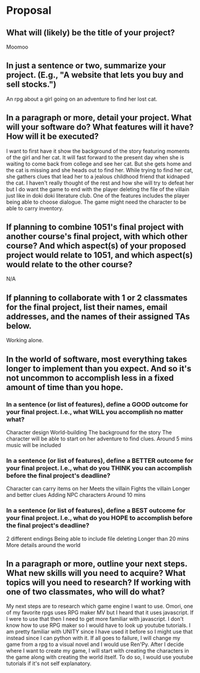 # Proposal

## What will (likely) be the title of your project?

Moomoo

## In just a sentence or two, summarize your project. (E.g., "A website that lets you buy and sell stocks.")

An rpg about a girl going on an adventure to find her lost cat.

## In a paragraph or more, detail your project. What will your software do? What features will it have? How will it be executed?

I want to first have it show the background of the story featuring moments of the girl and her cat. It will fast forward to the present day when she is waiting to come back from college and see her cat. But she gets home and the cat is missing and she heads out to find her. While trying to find her cat, she gathers clues that lead her to a jealous childhood friend that kidnaped the cat. I haven't really thought of the rest and how she will try to defeat her but I do want the game to end with the player deleting the file of the villain just like in doki doki literature club. One of the features includes the player being able to choose dialogue. The game might need the character to be able to carry inventory.

## If planning to combine 1051's final project with another course's final project, with which other course? And which aspect(s) of your proposed project would relate to 1051, and which aspect(s) would relate to the other course?

N/A

## If planning to collaborate with 1 or 2 classmates for the final project, list their names, email addresses, and the names of their assigned TAs below.

Working alone.

## In the world of software, most everything takes longer to implement than you expect. And so it's not uncommon to accomplish less in a fixed amount of time than you hope.

### In a sentence (or list of features), define a GOOD outcome for your final project. I.e., what WILL you accomplish no matter what?

Character design 
World-building
The background for the story 
The character will be able to start on her adventure to find clues. 
Around 5 mins 
music will be included 

### In a sentence (or list of features), define a BETTER outcome for your final project. I.e., what do you THINK you can accomplish before the final project's deadline?

Character can carry items on her
Meets the villain
Fights the villain 
Longer and better clues 
Adding NPC characters 
Around 10 mins 

### In a sentence (or list of features), define a BEST outcome for your final project. I.e., what do you HOPE to accomplish before the final project's deadline?

2 different endings
Being able to include file deleting 
Longer than 20 mins 
More details around the world

## In a paragraph or more, outline your next steps. What new skills will you need to acquire? What topics will you need to research? If working with one of two classmates, who will do what?

My next steps are to research which game engine I want to use. Omori, one of my favorite rpgs uses RPG maker MV but I heard that it uses javascript. If I were to use that then I need to get more familiar with javascript. I don't know how to use RPG maker so I would have to look up youtube tutorials. I am pretty familiar with UNITY since I have used it before so I might use that instead since I can python with it. If all goes to failure, I will change my game from a rpg to a visual novel and I would use Ren'Py. After I decide where I want to create my game, I will start with creating the characters in the game along with creating the world itself. To do so, I would use youtube tutorials if it's not self explanatory.
